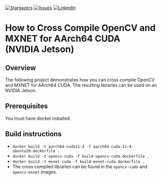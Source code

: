 [![Stargazers][stars-shield]][stars-url]
[![Issues][issues-shield]][issues-url]
[![LinkedIn][linkedin-shield]][linkedin-url]

# How to Cross Compile OpenCV and MXNET for AArch64 CUDA (NVIDIA Jetson)

## Overview
The following project demonstrates how you can cross compile OpenCV and MXNET for AArch64 CUDA. The resulting libraries can be used on an NVIDIA Jetson. 

## Prerequisites
You must have docker installed.

## Build instructions
- `docker build -t aarch64-cuda11-4 -f aarch64-cuda-11-4-ubuntu20.dockerfile .`
- `docker build -t opencv-cuda -f build-opencv-cuda.dockerfile .`
- `docker build -t mxnet-cuda -f build-mxnet-cuda.dockerfile .`
- The cross compiled libraries can be found in the `opencv-cuda` and `opencv-mxnet` images. 


<!-- MARKDOWN LINKS & IMAGES -->
<!-- https://www.markdownguide.org/basic-syntax/#reference-style-links -->
[stars-shield]: https://img.shields.io/github/stars/cyrusbehr/cuda-aarch64-cc-mxnet-opencv.svg?style=flat-square
[stars-url]: https://github.com/cyrusbehr/cuda-aarch64-cc-mxnet-opencv/stargazers
[issues-shield]: https://img.shields.io/github/issues/cyrusbehr/cuda-aarch64-cc-mxnet-opencv.svg?style=flat-square
[issues-url]: https://github.com/cyrusbehr/cuda-aarch64-cc-mxnet-opencv/issues
[linkedin-shield]: https://img.shields.io/badge/-LinkedIn-black.svg?style=flat-square&logo=linkedin&colorB=555
[linkedin-url]: https://linkedin.com/in/cyrus-behroozi/
